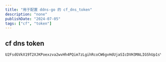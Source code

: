```yaml
---
title: "用于配置 ddns-go 的 cf_dns_token"
description: "none"
publishDate: "2024-07-05"
tags: ["cf", "token"]
---
```


<!-- more --> 
## cf dns token
```
U2FsdGVkX19T2XJKPoexzva2wvHh4PQim7zLgihRcoCW6gvHdUjaSIcDVH3MALIGShUp1sYLtKdu550HbTYizg==
```
